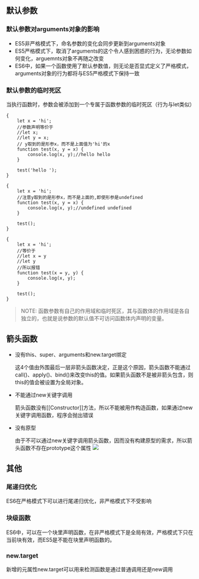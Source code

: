 ## 默认参数

### 默认参数对arguments对象的影响
- ES5非严格模式下，命名参数的变化会同步更新到arguments对象
- ES5严格模式下，取消了arguments的这个令人感到困惑的行为，无论参数如何变化，arguemnts对象不再随之改变
- ES6中，如果一个函数使用了默认参数值，则无论是否显式定义了严格模式，arguments对象的行为都将与ES5严格模式下保持一致

### 默认参数的临时死区
当执行函数时，参数会被添加到一个专属于函数参数的临时死区（行为与let类似）

````
{
    let x = 'hi';
    //参数声明等价于
    //let x;
    //let y = x;
    // y取到的是形参x，而不是上面值为'hi'的x
    function test(x, y = x) {
        console.log(x, y);//hello hello
    }

    test('hello ');
}

{
    let x = 'hi';
    //注意y取到的是形参x，而不是上面的,即使形参是undefined
    function test(x, y = x) {
        console.log(x, y);//undefined undefined
    }

    test();
}

{
    let x = 'hi';
    //等价于
    //let x = y
    //let y
    //所以报错
    function test(x = y, y) {
        console.log(x, y);
    }

    test();
}
````
> NOTE: 函数参数有自己的作用域和临时死区，其与函数体的作用域是各自独立的，也就是说参数的默认值不可访问函数体内声明的变量。

## 箭头函数
- 没有this、super、arguments和new.target绑定

	这4个值由外围最后一层非箭头函数决定，正是这个原因，箭头函数不能通过call()、apply()、bind()来改变this的值。如果箭头函数不是被非箭头包含，则this的值会被设置为全局对象。

- 不能通过new关键字调用
  
  箭头函数没有[[Constructor]]方法，所以不能被用作构造函数，如果通过new关键字调用函数，程序会抛出错误
 
- 没有原型
 
  由于不可以通过new关键字调用箭头函数，因而没有构建原型的需求，所以箭头函数不存在prototype这个属性 
  ![](https://ws3.sinaimg.cn/large/006tNbRwgy1fop8hp6po7j307d0593yq.jpg)


## 其他
### 尾递归优化
ES6在严格模式下可以进行尾递归优化，非严格模式下不受影响

### 块级函数
ES6中，可以在一个块里声明函数，在非严格模式下是全局有效，严格模式下只在当前块有效，而ES5是不能在块里声明函数的。

### new.target
新增的元属性new.target可以用来检测函数是通过普通调用还是new调用